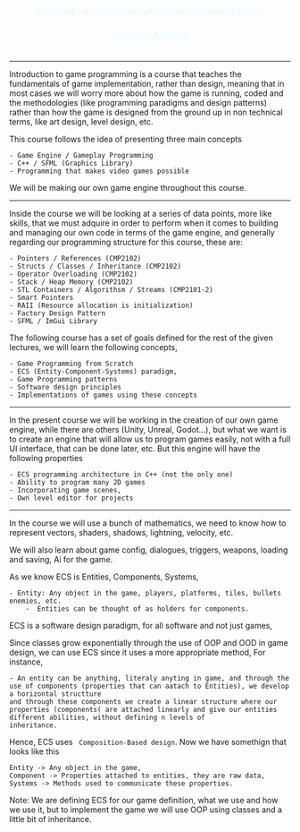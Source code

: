 <h1 style="text-align: center; color: aliceblue; font-family: 'Segoe UI Semilight', sans-serif; font-weight: bold; font-size:  12pt ">
CMP4300 | Introduction to Game Programming in C++ 
</h1>
<h6 style="text-align: center; color: aliceblue; font-family: 'Segoe UI Semilight', sans-serif; font-weight: bold; font-size:  12pt ">
Santiago Arellano  
</h6>

***
<p style="font-family: 'Segoe UI Semilight', sans-serif; color: bisque">

Introduction to game programming is a course that teaches the fundamentals of game implementation, rather than design,
meaning that in most cases we will worry more about how the game is running, coded and the methodologies (like programming paradigms and 
design patterns) rather than how the game is designed from the ground up in non technical terms, like art design, level design, etc.

This course follows the idea of presenting three main concepts

    - Game Engine / Gameplay Programming
    - C++ / SFML (Graphics Library)
    - Programming that makes video games possible

We will be making our own game engine throughout this course.
</p>

***
<p>
Inside the course we will be looking at a series of data points, more like skills, that we must adquire in order to perform
when it comes to building and managing our own code in terms of the game engine, and generally regarding our programming structure 
for this course, these are:

    - Pointers / References (CMP2102)
    - Structs / Classes / Inheritance (CMP2102)
    - Operator Overloading (CMP2102)
    - Stack / Heap Memory (CMP2102)
    - STL Containers / Algorithsm / Streams (CMP2101-2)
    - Smart Pointers
    - RAII (Resource allocation is initialization) 
    - Factory Design Pattern
    - SFML / ImGui Library

The following course has a set of goals defined for the rest of the given lectures, we will learn the following concepts,

    - Game Programming from Scratch
    - ECS (Entity-Component-Systems) paradigm,
    - Game Programming patterns
    - Software design principles
    - Implementations of games using these concepts 

</p>

***
<p>
In the present course we will be working in the creation of our own game engine, while there are others (Unity, Unreal, Godot...), but what we want is to 
create an engine that will allow us to program games easily, not with a full UI interface, that can be done later, etc.
But this engine will have the following properties

    - ECS programming architecture in C++ (not the only one)
    - Ability to program many 2D games 
    - Incorporating game scenes,
    - Own level editor for projects
</p>

***

<p>
In the course we will use a bunch of mathematics, we need to know how to represent vectors, shaders, shadows, lightning, velocity, etc.

We will also learn about game config, dialogues, triggers, weapons, loading and saving, Ai for the game.

As we know ECS is Entities, Components, Systems,

    - Entity: Any object in the game, players, platforms, tiles, bullets enemies, etc.
        -  Entities can be thought of as holders for components.
ECS is a software design paradigm, for all software and not just games,

Since classes grow exponentially through the use of OOP and OOD in game design, we can use ECS since it uses a more appropriate method,
For instance, 

    - An entity can be anything, literaly anyting in game, and through the use of components (properties that can aatach to Entities), we develop a horizontal structture 
    and through these components we create a linear structure where our properties (components( are attached linearly and give our entities different abilities, without defining n levels of
    inheritance.

Hence, ECS uses <code> Composition-Based design</code>. Now we have somethign that looks like this

```plantuml
Entity -> Any object in the game,
Component -> Properties attached to entities, they are raw data,
Systems -> Methods used to communicate these properties.
```

Note: We are defining ECS for our game definition, what we use and how we use it, but to implement the game we will use OOP
using classes and a little bit of inheritance. 
</p>
